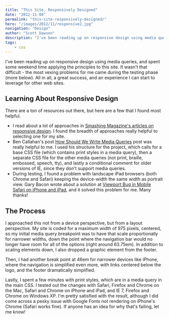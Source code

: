 ```yaml
---
title: "This Site, Responsively Designed"
date: "2012-11-04"
permalink: "this-site-responsively-designed/"
hero: "/images/2012/11/responsive2.jpg"
navigation: "Design"
author: "Scott Dawson"
description: "I've been reading up on responsive design using media queries, and spent some weekend time applying the principles to this site."
tags:
    - css
---
```


I've been reading up on responsive design using media queries, and spent some weekend time applying the principles to this site. It wasn't that difficult - the most vexing problems for me came during the testing phase (more below). All in all, a great success, and an experience I can start to leverage for other web sites.

## Learning About Responsive Design

There are a ton of resources out there, but here are a few that I found most helpful.

- I read about a lot of approaches in [Smashing Magazine's articles on responsive design](https://www.smashingmagazine.com/category/responsive-web-design). I found the breadth of approaches really helpful to selecting one for my site.
- Ben Callahan's post [How Should We Write Media Queries](http://seesparkbox.com/foundry/how_should_we_write_media_queries) post was really helpful to me. I used his structure for the project, which calls for a base CSS file (which contains print styles in a media query), then a separate CSS file for the other media queries (not print, braille, embossed, speech, tty), and lastly a conditional comment for older versions of IE, since they don't support media queries.
- During testing, I found a problem with landscape iPad browsers (both Chrome and Safari) keeping the device-width the same width as portrait view. Gary Bacon wrote about a solution at [Viewport Bug in Mobile Safari on iPhone and iPad](http://garybacon.com/post/viewport-bug-in-mobile-safari-on-iphone-and-ipad/), and it solved this problem for me. Many thanks!

## The Process

I approached this not from a device perspective, but from a layout perspective. My site is coded for a maximum width of 975 pixels, centered, so my initial media query breakpoint was to have that scale proportionally for narrower widths, down the point where the navigation bar would no longer have room for all of the options (right around 63.75em). In addition to scaling elements down, I also dropped a graphic element from the footer.

Then, I had another break point at 46em for narrower devices like iPhone, where the navigation is simplified even more, with links centered below the logo, and the footer dramatically simplified.

Lastly, I spent a few minutes with print styles, which are in a media query in the main CSS. I tested out the changes with Safari, Firefox and Chrome on the Mac, Safari and Chrome on iPhone and iPad, and IE 7, Firefox and Chrome on Windows XP. I'm pretty satisfied with the result, although I did come across a pesky issue with Google Fonts not rendering on iPhone's Chrome (Safari works fine). If anyone has an idea for why that's failing, let me know!